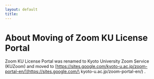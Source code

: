 ```yaml
---
layout: default
title: 
---
```


# About Moving of Zoom KU License Portal
Zoom KU License Portal was renamed to Kyoto University Zoom Service (KUZoom) and moved to [https://sites.google.com/kyoto-u.ac.jp/zoom-portal-en/](https://sites.google.com/\
kyoto-u.ac.jp/zoom-portal-en/) .


